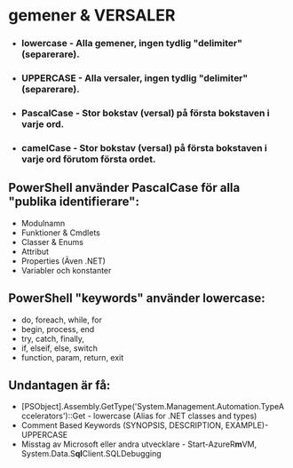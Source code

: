 ﻿# gemener & VERSALER


* ### lowercase - Alla gemener, ingen tydlig "delimiter" (separerare).
* ### UPPERCASE - Alla versaler, ingen tydlig "delimiter" (separerare).
* ### PascalCase - Stor bokstav (versal) på första bokstaven i varje ord.
* ### camelCase - Stor bokstav (versal) på första bokstaven i varje ord förutom första ordet.


## PowerShell använder PascalCase för alla "publika identifierare":
* Modulnamn
* Funktioner & Cmdlets
* Classer & Enums
* Attribut
* Properties (Även .NET)
* Variabler och konstanter

## PowerShell "keywords" använder lowercase:
* do, foreach, while, for
* begin, process, end
* try, catch, finally,
* if, elseif, else, switch
* function, param, return, exit

## Undantagen är få:
* [PSObject].Assembly.GetType('System.Management.Automation.TypeAccelerators')::Get - lowercase (Alias for .NET classes and types)
* Comment Based Keywords (SYNOPSIS, DESCRIPTION, EXAMPLE)- UPPERCASE
* Misstag av Microsoft eller andra utvecklare - Start-AzureR**m**VM, System.Data.S**ql**Client.SQLDebugging